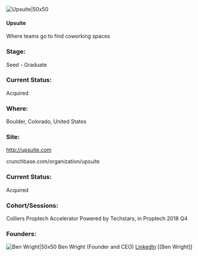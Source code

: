 

![Upsuite|50x50](https://apimg.techstars.com/connect/images/image_files/5b853623a36c1156a000000d/original/Mark_reversed.jpg)

#### Upsuite
Where teams go to find coworking spaces

### Stage: 
Seed - Graduate 

### Current Status: 
Acquired

### Where:
Boulder, Colorado, United States

### Site:
http://upsuite.com



crunchbase.com/organization/upsuite

### Current Status: 
Acquired

### Cohort/Sessions: 
Colliers Proptech Accelerator Powered by Techstars, in Proptech 2018 Q4

### Founders: 

![Ben Wright|50x50](http://apimg.techstars.com/sf/contacts/headshot/Headshot_3efa15cb459638b013eff93dc.jpeg) Ben Wright (Founder and CEO) [LinkedIn](https://linkedin.com/in/benbwright) [[Ben Wright]]



